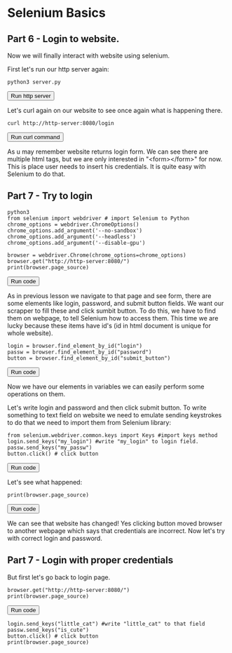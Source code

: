 # Selenium Basics 
## Part 6 - Login to website.
Now we will finally interact with website using selenium.

First let's run our http server again:
```
python3 server.py
```
<button type="button" class="btn btn-primary btn-sm" onclick="runSnippetInTab('http-server', this)">Run http server</button>

Let's curl again on our website to see once again what is happening there.
```
curl http://http-server:8080/login
```
<button type="button" class="btn btn-primary btn-sm" onclick="runSnippetInTab('selenium', this)">Run curl command</button>

As u may remember website returns login form. We can see there are multiple html tags, but we are only interested in "\<form\>\</form\>" for now. This is place user needs to insert his credentials. It is quite easy with Selenium to do that.



## Part 7 - Try to login 
```
python3
from selenium import webdriver # import Selenium to Python
chrome_options = webdriver.ChromeOptions()
chrome_options.add_argument('--no-sandbox') 
chrome_options.add_argument('--headless') 
chrome_options.add_argument('--disable-gpu')

browser = webdriver.Chrome(chrome_options=chrome_options)
browser.get("http://http-server:8080/")
print(browser.page_source)
```

<button type="button" class="btn btn-primary btn-sm" onclick="runSnippetInTab('selenium', this)">Run code</button>

As in previous lesson we navigate to that page and see form, there are some elements like login, password, and submit button fields. We want our scrapper to fill these and click sumbit button. To do this, we have to find them on webpage, to tell Selenium how to access them. This time we are lucky because these items have id's (id in html document is unique for whole website).

```
login = browser.find_element_by_id("login")
passw = browser.find_element_by_id("password")
button = browser.find_element_by_id("submit_button")
```
<button type="button" class="btn btn-primary btn-sm" onclick="runSnippetInTab('selenium', this)">Run code</button>

Now we have our elements in variables we can easily perform some operations on them.

Let's write login and password and then click submit button. To write something to text field on website we need to emulate sending keystrokes to do that we need to import them from Selenium library:

```
from selenium.webdriver.common.keys import Keys #import keys method
login.send_keys("my_login") #write "my_login" to login field.
passw.send_keys("my_passw")
button.click() # click button
```

<button type="button" class="btn btn-primary btn-sm" onclick="runSnippetInTab('selenium', this)">Run code</button>

Let's see what happened:
```
print(browser.page_source)
```
<button type="button" class="btn btn-primary btn-sm" onclick="runSnippetInTab('selenium', this)">Run code</button>

We can see that website has changed! Yes clicking button moved browser to another webpage which says that credentials are incorrect. Now let's try with correct login and password.

## Part 7 - Login with proper credentials

But first let's go back to login page.
```
browser.get("http://http-server:8080/")
print(browser.page_source)
```
<button type="button" class="btn btn-primary btn-sm" onclick="runSnippetInTab('selenium', this)">Run code</button>

```
login.send_keys("little_cat") #write "little_cat" to that field
passw.send_keys("is_cute")
button.click() # click button
print(browser.page_source)
```
